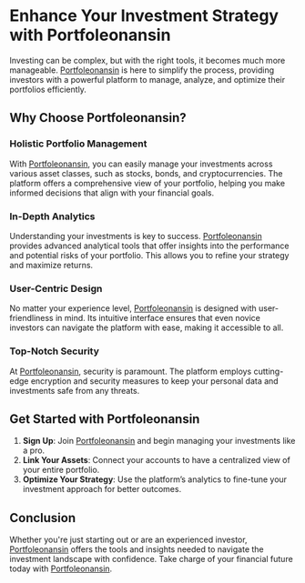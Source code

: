 # Enhance Your Investment Strategy with Portfoleonansin

Investing can be complex, but with the right tools, it becomes much more manageable. [Portfoleonansin](https://portfoleonansin.com) is here to simplify the process, providing investors with a powerful platform to manage, analyze, and optimize their portfolios efficiently.

## Why Choose Portfoleonansin?

### Holistic Portfolio Management

With [Portfoleonansin](https://portfoleonansin.com), you can easily manage your investments across various asset classes, such as stocks, bonds, and cryptocurrencies. The platform offers a comprehensive view of your portfolio, helping you make informed decisions that align with your financial goals.

### In-Depth Analytics

Understanding your investments is key to success. [Portfoleonansin](https://portfoleonansin.com) provides advanced analytical tools that offer insights into the performance and potential risks of your portfolio. This allows you to refine your strategy and maximize returns.

### User-Centric Design

No matter your experience level, [Portfoleonansin](https://portfoleonansin.com) is designed with user-friendliness in mind. Its intuitive interface ensures that even novice investors can navigate the platform with ease, making it accessible to all.

### Top-Notch Security

At [Portfoleonansin](https://portfoleonansin.com), security is paramount. The platform employs cutting-edge encryption and security measures to keep your personal data and investments safe from any threats.

## Get Started with Portfoleonansin

1. **Sign Up**: Join [Portfoleonansin](https://portfoleonansin.com) and begin managing your investments like a pro.
2. **Link Your Assets**: Connect your accounts to have a centralized view of your entire portfolio.
3. **Optimize Your Strategy**: Use the platform’s analytics to fine-tune your investment approach for better outcomes.

## Conclusion

Whether you're just starting out or are an experienced investor, [Portfoleonansin](https://portfoleonansin.com) offers the tools and insights needed to navigate the investment landscape with confidence. Take charge of your financial future today with [Portfoleonansin](https://portfoleonansin.com).
